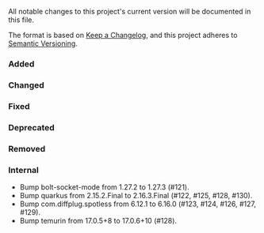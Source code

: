 All notable changes to this project's current version will be documented in this file.

The format is based on [Keep a Changelog](https://keepachangelog.com/en/1.0.0/), and this project adheres
to [Semantic Versioning](https://semver.org/spec/v2.0.0.html).

### Added

### Changed

### Fixed

### Deprecated

### Removed

### Internal

- Bump bolt-socket-mode from 1.27.2 to 1.27.3 (#121).
- Bump quarkus from 2.15.2.Final to 2.16.3.Final (#122, #125, #128, #130).
- Bump com.diffplug.spotless from 6.12.1 to 6.16.0 (#123, #124, #126, #127, #129).
- Bump temurin from 17.0.5+8 to 17.0.6+10 (#128).
